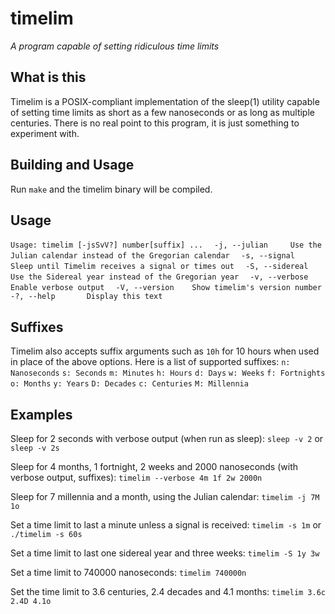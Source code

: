 timelim
========
_A program capable of setting ridiculous time limits_

## What is this
Timelim is a POSIX-compliant implementation of the sleep(1) utility capable of setting time limits as short as a few nanoseconds or as long as multiple centuries.
There is no real point to this program, it is just something to experiment with.

## Building and Usage
Run `make` and the timelim binary will be compiled.

## Usage
`Usage: timelim [-jsSvV?] number[suffix] ...`
`  -j, --julian     Use the Julian calendar instead of the Gregorian calendar`
`  -s, --signal     Sleep until Timelim receives a signal or times out`
`  -S, --sidereal   Use the Sidereal year instead of the Gregorian year`
`  -v, --verbose    Enable verbose output`
`  -V, --version    Show timelim's version number`
`  -?, --help       Display this text`

## Suffixes
Timelim also accepts suffix arguments such as `10h` for 10 hours when used in place of the above options. Here is a list of supported suffixes:
`n: Nanoseconds`
`s: Seconds`
`m: Minutes`
`h: Hours`
`d: Days`
`w: Weeks`
`f: Fortnights`
`o: Months`
`y: Years`
`D: Decades`
`c: Centuries`
`M: Millennia`

## Examples
Sleep for 2 seconds with verbose output (when run as sleep):
`sleep -v 2` or `sleep -v 2s`

Sleep for 4 months, 1 fortnight, 2 weeks and 2000 nanoseconds (with verbose output, suffixes):
`timelim --verbose 4m 1f 2w 2000n`

Sleep for 7 millennia and a month, using the Julian calendar:
`timelim -j 7M 1o`

Set a time limit to last a minute unless a signal is received:
`timelim -s 1m` or `./timelim -s 60s`

Set a time limit to last one sidereal year and three weeks:
`timelim -S 1y 3w`

Set a time limit to 740000 nanoseconds:
`timelim 740000n`

Set the time limit to 3.6 centuries, 2.4 decades and 4.1 months:
`timelim 3.6c 2.4D 4.1o`
